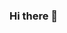 ### Hi there 👋

<!--
**Temone2005/Temone2005** is a ✨ _special_ ✨ repository because its `README.md` (this file) appears on your GitHub profile.

Here are some ideas to get you started:

Im gih

-->
